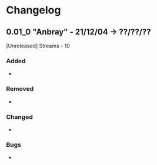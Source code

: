 
# Changelog

## 0.01_0 "Anbray" - 21/12/04 -> ??/??/??
[Unreleased] Streams - 10
### Added
- 
### Removed
- 
### Changed
- 
### Bugs
- 
